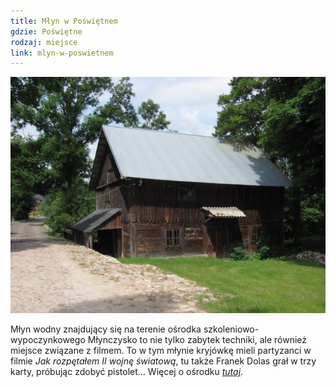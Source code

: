 ```yaml
---
title: Młyn w Poświętnem
gdzie: Poświętne
rodzaj: miejsce
link: mlyn-w-poswietnem
---
```

![Młyn w Poświętnem](/foto/plenery/poswietne-mlyn.jpg)

Młyn wodny znajdujący się na terenie ośrodka szkoleniowo-wypoczynkowego Młynczysko to nie tylko zabytek techniki, ale również miejsce związane z filmem. To w tym młynie kryjówkę mieli partyzanci w filmie *Jak rozpętałem II wojnę światową*, tu także Franek Dolas grał w trzy karty, próbując zdobyć pistolet... Więcej o ośrodku [*tutaj*](http://www.mlynczysko.pl/).